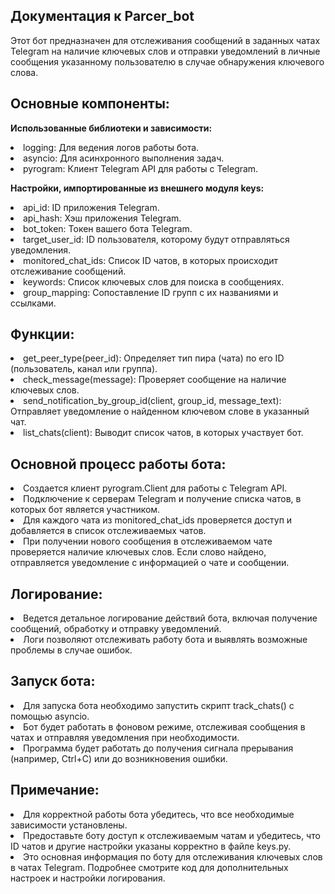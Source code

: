 ## Документация к Parcer_bot

Этот бот предназначен для отслеживания сообщений в заданных чатах Telegram на наличие ключевых слов и отправки уведомлений в личные сообщения указанному пользователю в случае обнаружения ключевого слова.

## <b>Основные компоненты:</b>
<b>Использованные библиотеки и зависимости:</b>

<li>logging: Для ведения логов работы бота.
<li>asyncio: Для асинхронного выполнения задач.
<li>pyrogram: Клиент Telegram API для работы с Telegram.

<b>Настройки, импортированные из внешнего модуля keys:</b>

<li>api_id: ID приложения Telegram.
<li>api_hash: Хэш приложения Telegram.
<li>bot_token: Токен вашего бота Telegram.
<li>target_user_id: ID пользователя, которому будут отправляться уведомления.
<li>monitored_chat_ids: Список ID чатов, в которых происходит отслеживание сообщений.
<li>keywords: Список ключевых слов для поиска в сообщениях.
<li>group_mapping: Сопоставление ID групп с их названиями и ссылками.

## <b>Функции:</b>

<li>get_peer_type(peer_id): Определяет тип пира (чата) по его ID (пользователь, канал или группа).
<li>check_message(message): Проверяет сообщение на наличие ключевых слов.
<li>send_notification_by_group_id(client, group_id, message_text): Отправляет уведомление о найденном ключевом слове в указанный чат.
<li>list_chats(client): Выводит список чатов, в которых участвует бот.

##  <b>Основной процесс работы бота:</b>

<li>Создается клиент pyrogram.Client для работы с Telegram API.
<li>Подключение к серверам Telegram и получение списка чатов, в которых бот является участником.
<li>Для каждого чата из monitored_chat_ids проверяется доступ и добавляется в список отслеживаемых чатов.
<li>При получении нового сообщения в отслеживаемом чате проверяется наличие ключевых слов. Если слово найдено, отправляется уведомление с информацией о чате и сообщении.

## <b>Логирование:</b>

<li>Ведется детальное логирование действий бота, включая получение сообщений, обработку и отправку уведомлений.
<li>Логи позволяют отслеживать работу бота и выявлять возможные проблемы в случае ошибок.

## <b>Запуск бота:</b>

<li>Для запуска бота необходимо запустить скрипт track_chats() с помощью asyncio.
<li>Бот будет работать в фоновом режиме, отслеживая сообщения в чатах и отправляя уведомления при необходимости.
<li>Программа будет работать до получения сигнала прерывания (например, Ctrl+C) или до возникновения ошибки.

## <b>Примечание:</b>

<li>Для корректной работы бота убедитесь, что все необходимые зависимости установлены.
<li>Предоставьте боту доступ к отслеживаемым чатам и убедитесь, что ID чатов и другие настройки указаны корректно в файле keys.py.
<li>Это основная информация по боту для отслеживания ключевых слов в чатах Telegram. Подробнее смотрите код для дополнительных настроек и настройки логирования.
